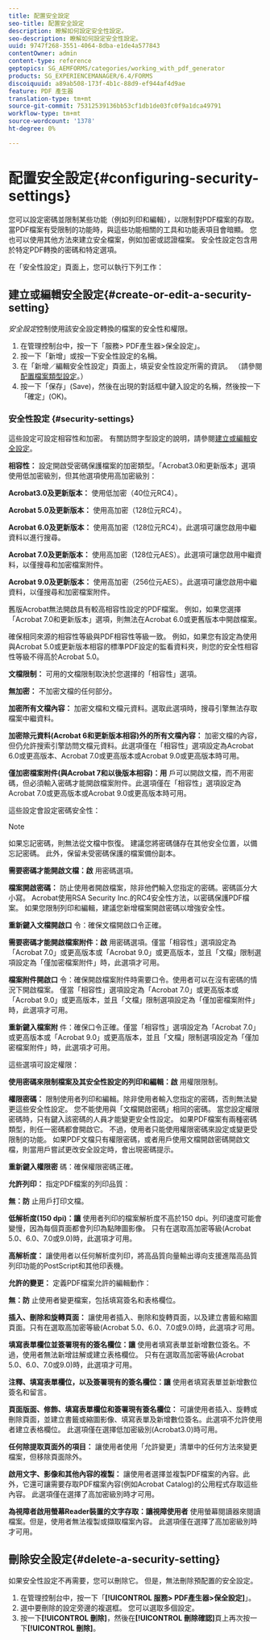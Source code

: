 ```yaml
---
title: 配置安全設定
seo-title: 配置安全設定
description: 瞭解如何設定安全性設定。
seo-description: 瞭解如何設定安全性設定。
uuid: 9747f268-3551-4064-8dba-e1de4a577843
contentOwner: admin
content-type: reference
geptopics: SG_AEMFORMS/categories/working_with_pdf_generator
products: SG_EXPERIENCEMANAGER/6.4/FORMS
discoiquuid: a89ab508-173f-4b1c-88d9-ef944af4d9ae
feature: PDF 產生器
translation-type: tm+mt
source-git-commit: 75312539136bb53cf1db1de03fc0f9a1dca49791
workflow-type: tm+mt
source-wordcount: '1378'
ht-degree: 0%

---
```



# 配置安全設定{#configuring-security-settings}

您可以設定密碼並限制某些功能（例如列印和編輯），以限制對PDF檔案的存取。 當PDF檔案有受限制的功能時，與這些功能相關的工具和功能表項目會暗顯。 您也可以使用其他方法來建立安全檔案，例如加密或認證檔案。 安全性設定包含用於特定PDF轉換的密碼和特定選項。

在「安全性設定」頁面上，您可以執行下列工作：

## 建立或編輯安全設定{#create-or-edit-a-security-setting}

*安全設定*&#x200B;控制使用該安全設定轉換的檔案的安全性和權限。

1. 在管理控制台中，按一下「服務> PDF產生器>保全設定」。
1. 按一下「新增」或按一下安全性設定的名稱。
1. 在「新增／編輯安全性設定」頁面上，填妥安全性設定所需的資訊。 （請參閱[配置檔案類型設定](/help/forms/using/admin-help/configuring-file-type-settings.md#configuring-file-type-settings)。）
1. 按一下「保存」(Save)，然後在出現的對話框中鍵入設定的名稱，然後按一下「確定」(OK)。

### 安全性設定 {#security-settings}

這些設定可設定相容性和加密。 有關訪問字型設定的說明，請參閱[建立或編輯安全設定](configuring-security-settings.md#create-or-edit-a-security-setting)。

**相容性：** 設定開啟受密碼保護檔案的加密類型。「Acrobat3.0和更新版本」選項使用低加密級別，但其他選項使用高加密級別：

**Acrobat3.0及更新版本：** 使用低加密（40位元RC4）。

**Acrobat 5.0及更新版本：** 使用高加密（128位元RC4）。

**Acrobat 6.0及更新版本：** 使用高加密（128位元RC4）。此選項可讓您啟用中繼資料以進行搜尋。

**Acrobat 7.0及更新版本：** 使用高加密（128位元AES）。此選項可讓您啟用中繼資料，以僅搜尋和加密檔案附件。

**Acrobat 9.0及更新版本：** 使用高加密（256位元AES）。此選項可讓您啟用中繼資料，以僅搜尋和加密檔案附件。

舊版Acrobat無法開啟具有較高相容性設定的PDF檔案。 例如，如果您選擇「Acrobat 7.0和更新版本」選項，則無法在Acrobat 6.0或更舊版本中開啟檔案。

確保相同來源的相容性等級與PDF相容性等級一致。 例如，如果您有設定為使用與Acrobat 5.0或更新版本相容的標準PDF設定的監看資料夾，則您的安全性相容性等級不得高於Acrobat 5.0。

**文檔限制：** 可用的文檔限制取決於您選擇的「相容性」選項。

**無加密：** 不加密文檔的任何部分。

**加密所有文檔內容：** 加密文檔和文檔元資料。選取此選項時，搜尋引擎無法存取檔案中繼資料。

**加密除元資料(Acrobat 6和更新版本相容)外的所有文檔內容：** 加密文檔的內容，但仍允許搜索引擎訪問文檔元資料。此選項僅在「相容性」選項設定為Acrobat 6.0或更高版本、Acrobat 7.0或更高版本或Acrobat 9.0或更高版本時可用。

**僅加密檔案附件(與Acrobat 7和以後版本相容)：用** 戶可以開啟文檔，而不用密碼，但必須輸入密碼才能開啟檔案附件。此選項僅在「相容性」選項設定為Acrobat 7.0或更高版本或Acrobat 9.0或更高版本時可用。

這些設定會設定密碼安全性：

>[!NOTE]
>
>如果忘記密碼，則無法從文檔中恢復。 建議您將密碼儲存在其他安全位置，以備忘記密碼。 此外，保留未受密碼保護的檔案備份副本。

**需要密碼才能開啟文檔：啟** 用密碼選項。

**檔案開啟密碼：** 防止使用者開啟檔案，除非他們輸入您指定的密碼。密碼區分大小寫。 Acrobat使用RSA Security Inc.的RC4安全性方法，以密碼保護PDF檔案。 如果您限制列印和編輯，建議您新增檔案開啟密碼以增強安全性。

**重新鍵入文檔開啟口** 令：確保文檔開啟口令正確。

**需要密碼才能開啟檔案附件：啟** 用密碼選項。僅當「相容性」選項設定為「Acrobat 7.0」或更高版本或「Acrobat 9.0」或更高版本，並且「文檔」限制選項設定為「僅加密檔案附件」時，此選項才可用。

**檔案附件開啟口** 令：確保開啟檔案附件時需要口令。使用者可以在沒有密碼的情況下開啟檔案。 僅當「相容性」選項設定為「Acrobat 7.0」或更高版本或「Acrobat 9.0」或更高版本，並且「文檔」限制選項設定為「僅加密檔案附件」時，此選項才可用。

**重新鍵入檔案附** 件：確保口令正確。僅當「相容性」選項設定為「Acrobat 7.0」或更高版本或「Acrobat 9.0」或更高版本，並且「文檔」限制選項設定為「僅加密檔案附件」時，此選項才可用。

這些選項可設定權限：

**使用密碼來限制檔案及其安全性設定的列印和編輯：啟** 用權限限制。

**權限密碼：** 限制使用者列印和編輯。除非使用者輸入您指定的密碼，否則無法變更這些安全性設定。 您不能使用與「文檔開啟密碼」相同的密碼。 當您設定權限密碼時，只有鍵入該密碼的人員才能變更安全性設定。 如果PDF檔案有兩種密碼類型，則任一密碼都會開啟它。 不過，使用者只能使用權限密碼來設定或變更受限制的功能。 如果PDF文檔只有權限密碼，或者用戶使用文檔開啟密碼開啟文檔，則當用戶嘗試更改安全設定時，會出現密碼提示。

**重新鍵入權限密** 碼：確保權限密碼正確。

**允許列印：** 指定PDF檔案的列印品質：

**無：防** 止用戶打印文檔。

**低解析度(150 dpi)：讓** 使用者列印的檔案解析度不高於150 dpi。列印速度可能會變慢，因為每個頁面都會列印為點陣圖影像。 只有在選取高加密等級(Acrobat 5.0、6.0、7.0或9.0)時，此選項才可用。

**高解析度：** 讓使用者以任何解析度列印，將高品質向量輸出導向支援進階高品質列印功能的PostScript和其他印表機。

**允許的變更：** 定義PDF檔案允許的編輯動作：

**無：防** 止使用者變更檔案，包括填寫簽名和表格欄位。

**插入、刪除和旋轉頁面：** 讓使用者插入、刪除和旋轉頁面，以及建立書籤和縮圖頁面。只有在選取高加密等級(Acrobat 5.0、6.0、7.0或9.0)時，此選項才可用。

**填寫表單欄位並簽署現有的簽名欄位：讓** 使用者填寫表單並新增數位簽名。不過，使用者無法新增註解或建立表格欄位。 只有在選取高加密等級(Acrobat 5.0、6.0、7.0或9.0)時，此選項才可用。

**注釋、填寫表單欄位，以及簽署現有的簽名欄位：讓** 使用者填寫表單並新增數位簽名和留言。

**頁面版面、修飾、填寫表單欄位和簽署現有簽名欄位：** 可讓使用者插入、旋轉或刪除頁面，並建立書籤或縮圖影像、填寫表單及新增數位簽名。此選項不允許使用者建立表格欄位。 此選項僅在選擇低加密級別(Acrobat3.0)時可用。

**任何除提取頁面外的項目：** 讓使用者使用「允許變更」清單中的任何方法來變更檔案，但移除頁面除外。

**啟用文字、影像和其他內容的複製：** 讓使用者選擇並複製PDF檔案的內容。此外，它還可讓需要存取PDF檔案內容(例如Acrobat Catalog)的公用程式存取這些內容。 此選項僅在選擇了高加密級別時才可用。

**為視障者啟用螢幕Reader裝置的文字存取：讓視障使用者** 使用螢幕閱讀器來閱讀檔案。但是，使用者無法複製或擷取檔案內容。 此選項僅在選擇了高加密級別時才可用。

## 刪除安全設定{#delete-a-security-setting}

如果安全性設定不再需要，您可以刪除它。 但是，無法刪除預配置的安全設定。

1. 在管理控制台中，按一下「**[!UICONTROL 服務> PDF產生器>保全設定]**」。
1. 選中要刪除的設定旁邊的複選框。 您可以選取多個設定。
1. 按一下&#x200B;**[!UICONTROL 刪除]**，然後在&#x200B;**[!UICONTROL 刪除確認]**&#x200B;頁上再次按一下&#x200B;**[!UICONTROL 刪除]**。

